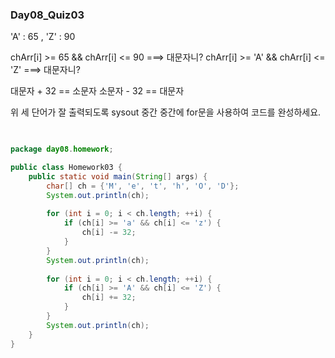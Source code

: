 ### Day08_Quiz03
'A' : 65 , 'Z' : 90

 chArr[i] >= 65 && chArr[i] <= 90 ===> 대문자니? chArr[i] >= 'A' && chArr[i] <= 'Z' ===> 대문자니?

대문자 + 32 == 소문자 소문자 - 32 == 대문자

위 세 단어가 잘 출력되도록 sysout 중간 중간에 for문을 사용하여 코드를 완성하세요.

```java
 

package day08.homework;

public class Homework03 {
	public static void main(String[] args) {
		char[] ch = {'M', 'e', 't', 'h', 'O', 'D'};
		System.out.println(ch);
		
		for (int i = 0; i < ch.length; ++i) {
			if (ch[i] >= 'a' && ch[i] <= 'z') {
				ch[i] -= 32;
			}
		}
		System.out.println(ch);
		
		for (int i = 0; i < ch.length; ++i) {
			if (ch[i] >= 'A' && ch[i] <= 'Z') {
				ch[i] += 32;
			}
		}
		System.out.println(ch);
	}
}
